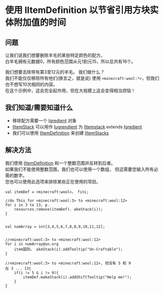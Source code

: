 # 使用 IItemDefinition 以节省引用方块实体附加值的时间

## 问题

让我们说我们想要删除羊毛的某些特定颜色的配方。  
白羊毛拥有元数据0，所有颜色范围从元1到元15，所以总共有16个。

我们想要去除带有第3至12元的羊毛。 我们做什么？  
我们不能仅仅移除所有他们(换言之，就是说) 使用 `<minecraft:wool:*>`，但我们也不想写10次相同的内容。  
在这个示例中，这会完全起作用，但在大规模上这会变得相当烦恼！

## 我们知道/需要知道什么

- 移除配方需要一个 [Igredient](/Vanilla/Variable_Types/IIngredient/) 对象
- [IItemStack](/Vanilla/Items/IItemStack/) 可以用作 [Iugrendient](/Vanilla/Variable_Types/IIngredient/) 为 [IItemstack](/Vanilla/Items/IItemStack/) extends [Igredient](/Vanilla/Variable_Types/IIngredient/)
- 我们可以使用 [IItemDefinition](/Vanilla/Items/IItemDefinition/) 来创建 [IItemStacks](/Vanilla/Items/IItemStack/)

## 解决方法

我们使用 [IItemDefinition](/Vanilla/Items/IItemDefinition/) 和一个整数范围并反转到后者。  
如果我们不能使用整数范围，我们也可以使用一个数组， 但这需要您输入所有必需的数字。  
您也可以使用此选项来排除某些正在使用的项目。

```zenscript
val itemDef = <minecraft:wool>。 fini;

//do This for <minecraft:wool:3> to <minecraft:wool:12>
for i in 3 to 13, p.
    resources.remove(itemDef). akeStack(i));
}


val numArray = int[3,4,5,6,7,8,8,9,10,11,12];


//<minecraft:wool:3> to <minecraft:wool:12>
for i in numArray@un.org
    item国防。 akeStack(i).addTooltip("Un-Craftable");
}

//<minecraft:wool:3> to <minecraft:wool:12>, 但没有 5 和 9
在 3 ... 13{
    if(i != 5 & i != 9){
        itemDef.makeStack(i).addShiftTooltip("Help me!");
    }
}

```